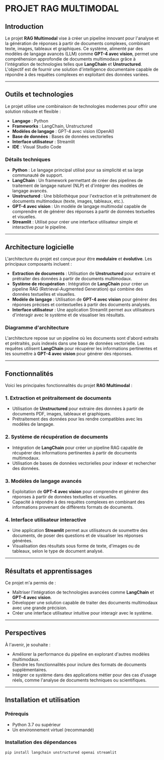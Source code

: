 # PROJET RAG MULTIMODAL

## Introduction

Le projet **RAG Multimodal** vise à créer un pipeline innovant pour l'analyse et la génération de réponses à partir de documents complexes, combinant texte, images, tableaux et graphiques. Ce système, alimenté par des modèles de langage avancés (LLM) comme **GPT-4 avec vision**, permet une compréhension approfondie de documents multimodaux grâce à l'intégration de technologies telles que **LangChain** et **Unstructured**. L'objectif est de fournir une solution d'intelligence documentaire capable de répondre à des requêtes complexes en exploitant des données variées.

---

## Outils et technologies

Le projet utilise une combinaison de technologies modernes pour offrir une solution robuste et flexible :

- **Langage** : Python  
- **Frameworks** : LangChain, Unstructured  
- **Modèles de langage** : GPT-4 avec vision (OpenAI)  
- **Base de données** : Bases de données vectorielles  
- **Interface utilisateur** : Streamlit
- **IDE** : Visual Studio Code  

### Détails techniques

- **Python** : Le langage principal utilisé pour sa simplicité et sa large communauté de support.  
- **LangChain** : Un framework permettant de créer des pipelines de traitement de langage naturel (NLP) et d'intégrer des modèles de langage avancés.  
- **Unstructured** : Une bibliothèque pour l'extraction et le prétraitement de documents multimodaux (texte, images, tableaux, etc.).  
- **GPT-4 avec vision** : Un modèle de langage multimodal capable de comprendre et de générer des réponses à partir de données textuelles et visuelles.  
- **Streamlit** : Utilisé pour créer une interface utilisateur simple et interactive pour le pipeline.  

---

## Architecture logicielle

L'architecture du projet est conçue pour être **modulaire** et **évolutive**. Les principaux composants incluent :

- **Extraction de documents** : Utilisation de **Unstructured** pour extraire et prétraiter des données à partir de documents multimodaux.  
- **Système de récupération** : Intégration de **LangChain** pour créer un pipeline RAG (Retrieval-Augmented Generation) qui combine des données textuelles et visuelles.  
- **Modèle de langage** : Utilisation de **GPT-4 avec vision** pour générer des réponses précises et contextuelles à partir des documents analysés.  
- **Interface utilisateur** : Une application Streamlit permet aux utilisateurs d'interagir avec le système et de visualiser les résultats.  

### Diagramme d'architecture

L'architecture repose sur un pipeline où les documents sont d'abord extraits et prétraités, puis indexés dans une base de données vectorielle. Les requêtes utilisent **LangChain** pour récupérer les informations pertinentes et les soumettre à **GPT-4 avec vision** pour générer des réponses.

---

## Fonctionnalités

Voici les principales fonctionnalités du projet **RAG Multimodal** :

### 1. **Extraction et prétraitement de documents**
   - Utilisation de **Unstructured** pour extraire des données à partir de documents PDF, images, tableaux et graphiques.  
   - Prétraitement des données pour les rendre compatibles avec les modèles de langage.  

### 2. **Système de récupération de documents**
   - Intégration de **LangChain** pour créer un pipeline RAG capable de récupérer des informations pertinentes à partir de documents multimodaux.  
   - Utilisation de bases de données vectorielles pour indexer et rechercher des données.  

### 3. **Modèles de langage avancés**
   - Exploitation de **GPT-4 avec vision** pour comprendre et générer des réponses à partir de données textuelles et visuelles.  
   - Capacité à répondre à des requêtes complexes en combinant des informations provenant de différents formats de documents.  

### 4. **Interface utilisateur interactive**
   - Une application **Streamlit** permet aux utilisateurs de soumettre des documents, de poser des questions et de visualiser les réponses générées.  
   - Visualisation des résultats sous forme de texte, d'images ou de tableaux, selon le type de document analysé.

---

## Résultats et apprentissages

Ce projet m'a permis de :  
- Maîtriser l'intégration de technologies avancées comme **LangChain** et **GPT-4 avec vision**.  
- Développer une solution capable de traiter des documents multimodaux avec une grande précision.  
- Créer une interface utilisateur intuitive pour interagir avec le système.  

---

## Perspectives

À l'avenir, je souhaite :  
- Améliorer la performance du pipeline en explorant d'autres modèles multimodaux.  
- Étendre les fonctionnalités pour inclure des formats de documents supplémentaires.  
- Intégrer ce système dans des applications métier pour des cas d'usage réels, comme l'analyse de documents techniques ou scientifiques.  

---

## Installation et utilisation

### **Prérequis**
- Python 3.7 ou supérieur  
- Un environnement virtuel (recommandé)  

### **Installation des dépendances**
```bash
pip install langchain unstructured openai streamlit
